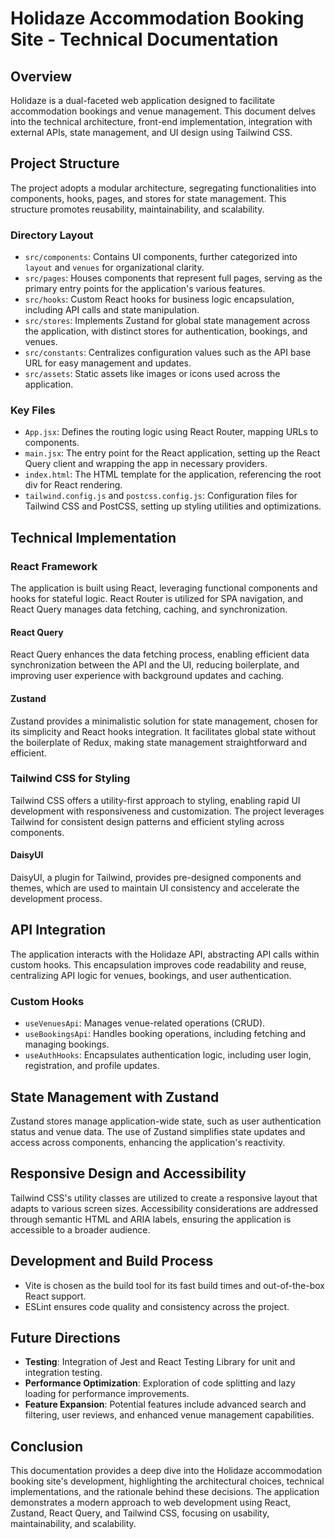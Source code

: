 # Holidaze Accommodation Booking Site - Technical Documentation

## Overview

Holidaze is a dual-faceted web application designed to facilitate accommodation bookings and venue management. This document delves into the technical architecture, front-end implementation, integration with external APIs, state management, and UI design using Tailwind CSS.

## Project Structure

The project adopts a modular architecture, segregating functionalities into components, hooks, pages, and stores for state management. This structure promotes reusability, maintainability, and scalability.

### Directory Layout

- `src/components`: Contains UI components, further categorized into `layout` and `venues` for organizational clarity.
- `src/pages`: Houses components that represent full pages, serving as the primary entry points for the application's various features.
- `src/hooks`: Custom React hooks for business logic encapsulation, including API calls and state manipulation.
- `src/stores`: Implements Zustand for global state management across the application, with distinct stores for authentication, bookings, and venues.
- `src/constants`: Centralizes configuration values such as the API base URL for easy management and updates.
- `src/assets`: Static assets like images or icons used across the application.

### Key Files

- `App.jsx`: Defines the routing logic using React Router, mapping URLs to components.
- `main.jsx`: The entry point for the React application, setting up the React Query client and wrapping the app in necessary providers.
- `index.html`: The HTML template for the application, referencing the root div for React rendering.
- `tailwind.config.js` and `postcss.config.js`: Configuration files for Tailwind CSS and PostCSS, setting up styling utilities and optimizations.

## Technical Implementation

### React Framework

The application is built using React, leveraging functional components and hooks for stateful logic. React Router is utilized for SPA navigation, and React Query manages data fetching, caching, and synchronization.

#### React Query

React Query enhances the data fetching process, enabling efficient data synchronization between the API and the UI, reducing boilerplate, and improving user experience with background updates and caching.

#### Zustand

Zustand provides a minimalistic solution for state management, chosen for its simplicity and React hooks integration. It facilitates global state without the boilerplate of Redux, making state management straightforward and efficient.

### Tailwind CSS for Styling

Tailwind CSS offers a utility-first approach to styling, enabling rapid UI development with responsiveness and customization. The project leverages Tailwind for consistent design patterns and efficient styling across components.

#### DaisyUI

DaisyUI, a plugin for Tailwind, provides pre-designed components and themes, which are used to maintain UI consistency and accelerate the development process.

## API Integration

The application interacts with the Holidaze API, abstracting API calls within custom hooks. This encapsulation improves code readability and reuse, centralizing API logic for venues, bookings, and user authentication.

### Custom Hooks

- `useVenuesApi`: Manages venue-related operations (CRUD).
- `useBookingsApi`: Handles booking operations, including fetching and managing bookings.
- `useAuthHooks`: Encapsulates authentication logic, including user login, registration, and profile updates.

## State Management with Zustand

Zustand stores manage application-wide state, such as user authentication status and venue data. The use of Zustand simplifies state updates and access across components, enhancing the application's reactivity.

## Responsive Design and Accessibility

Tailwind CSS's utility classes are utilized to create a responsive layout that adapts to various screen sizes. Accessibility considerations are addressed through semantic HTML and ARIA labels, ensuring the application is accessible to a broader audience.

## Development and Build Process

- Vite is chosen as the build tool for its fast build times and out-of-the-box React support.
- ESLint ensures code quality and consistency across the project.

## Future Directions

- **Testing**: Integration of Jest and React Testing Library for unit and integration testing.
- **Performance Optimization**: Exploration of code splitting and lazy loading for performance improvements.
- **Feature Expansion**: Potential features include advanced search and filtering, user reviews, and enhanced venue management capabilities.

## Conclusion

This documentation provides a deep dive into the Holidaze accommodation booking site's development, highlighting the architectural choices, technical implementations, and the rationale behind these decisions. The application demonstrates a modern approach to web development using React, Zustand, React Query, and Tailwind CSS, focusing on usability, maintainability, and scalability.